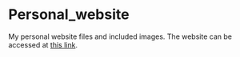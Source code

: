 # Personal_website

My personal website files and included images. The website can be accessed at [this link](https://milesackerman.com).
